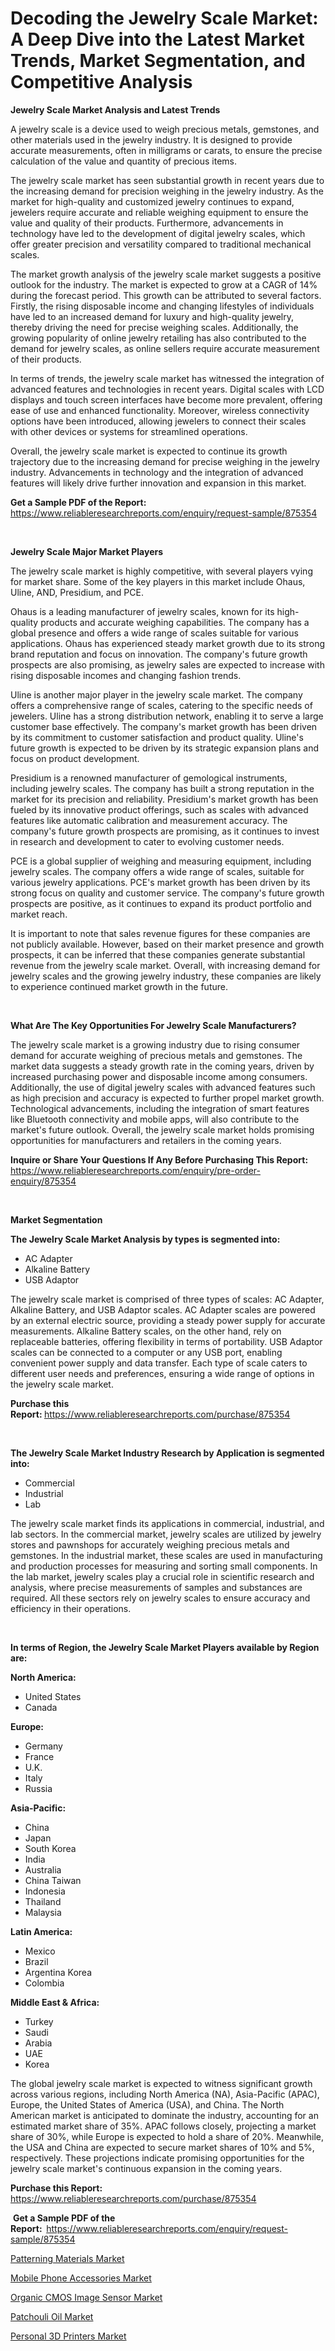 <p><h1>Decoding the Jewelry Scale Market: A Deep Dive into the Latest Market Trends, Market Segmentation, and Competitive Analysis</h1></p><p><strong>Jewelry Scale Market Analysis and Latest Trends</strong></p>
<p><p>A jewelry scale is a device used to weigh precious metals, gemstones, and other materials used in the jewelry industry. It is designed to provide accurate measurements, often in milligrams or carats, to ensure the precise calculation of the value and quantity of precious items.</p><p>The jewelry scale market has seen substantial growth in recent years due to the increasing demand for precision weighing in the jewelry industry. As the market for high-quality and customized jewelry continues to expand, jewelers require accurate and reliable weighing equipment to ensure the value and quality of their products. Furthermore, advancements in technology have led to the development of digital jewelry scales, which offer greater precision and versatility compared to traditional mechanical scales.</p><p>The market growth analysis of the jewelry scale market suggests a positive outlook for the industry. The market is expected to grow at a CAGR of 14% during the forecast period. This growth can be attributed to several factors. Firstly, the rising disposable income and changing lifestyles of individuals have led to an increased demand for luxury and high-quality jewelry, thereby driving the need for precise weighing scales. Additionally, the growing popularity of online jewelry retailing has also contributed to the demand for jewelry scales, as online sellers require accurate measurement of their products.</p><p>In terms of trends, the jewelry scale market has witnessed the integration of advanced features and technologies in recent years. Digital scales with LCD displays and touch screen interfaces have become more prevalent, offering ease of use and enhanced functionality. Moreover, wireless connectivity options have been introduced, allowing jewelers to connect their scales with other devices or systems for streamlined operations.</p><p>Overall, the jewelry scale market is expected to continue its growth trajectory due to the increasing demand for precise weighing in the jewelry industry. Advancements in technology and the integration of advanced features will likely drive further innovation and expansion in this market.</p></p>
<p><strong>Get a Sample PDF of the Report:&nbsp;</strong> <a href="https://www.reliableresearchreports.com/enquiry/request-sample/875354">https://www.reliableresearchreports.com/enquiry/request-sample/875354</a></p>
<p>&nbsp;</p>
<p><strong>Jewelry Scale Major Market Players</strong></p>
<p><p>The jewelry scale market is highly competitive, with several players vying for market share. Some of the key players in this market include Ohaus, Uline, AND, Presidium, and PCE. </p><p>Ohaus is a leading manufacturer of jewelry scales, known for its high-quality products and accurate weighing capabilities. The company has a global presence and offers a wide range of scales suitable for various applications. Ohaus has experienced steady market growth due to its strong brand reputation and focus on innovation. The company's future growth prospects are also promising, as jewelry sales are expected to increase with rising disposable incomes and changing fashion trends.</p><p>Uline is another major player in the jewelry scale market. The company offers a comprehensive range of scales, catering to the specific needs of jewelers. Uline has a strong distribution network, enabling it to serve a large customer base effectively. The company's market growth has been driven by its commitment to customer satisfaction and product quality. Uline's future growth is expected to be driven by its strategic expansion plans and focus on product development.</p><p>Presidium is a renowned manufacturer of gemological instruments, including jewelry scales. The company has built a strong reputation in the market for its precision and reliability. Presidium's market growth has been fueled by its innovative product offerings, such as scales with advanced features like automatic calibration and measurement accuracy. The company's future growth prospects are promising, as it continues to invest in research and development to cater to evolving customer needs.</p><p>PCE is a global supplier of weighing and measuring equipment, including jewelry scales. The company offers a wide range of scales, suitable for various jewelry applications. PCE's market growth has been driven by its strong focus on quality and customer service. The company's future growth prospects are positive, as it continues to expand its product portfolio and market reach.</p><p>It is important to note that sales revenue figures for these companies are not publicly available. However, based on their market presence and growth prospects, it can be inferred that these companies generate substantial revenue from the jewelry scale market. Overall, with increasing demand for jewelry scales and the growing jewelry industry, these companies are likely to experience continued market growth in the future.</p></p>
<p>&nbsp;</p>
<p><strong>What Are The Key Opportunities For Jewelry Scale Manufacturers?</strong></p>
<p><p>The jewelry scale market is a growing industry due to rising consumer demand for accurate weighing of precious metals and gemstones. The market data suggests a steady growth rate in the coming years, driven by increased purchasing power and disposable income among consumers. Additionally, the use of digital jewelry scales with advanced features such as high precision and accuracy is expected to further propel market growth. Technological advancements, including the integration of smart features like Bluetooth connectivity and mobile apps, will also contribute to the market's future outlook. Overall, the jewelry scale market holds promising opportunities for manufacturers and retailers in the coming years.</p></p>
<p><strong>Inquire or Share Your Questions If Any Before Purchasing This Report:</strong> <a href="https://www.reliableresearchreports.com/enquiry/pre-order-enquiry/875354">https://www.reliableresearchreports.com/enquiry/pre-order-enquiry/875354</a></p>
<p>&nbsp;</p>
<p><strong>Market Segmentation</strong></p>
<p><strong>The Jewelry Scale Market Analysis by types is segmented into:</strong></p>
<p><ul><li>AC Adapter</li><li>Alkaline Battery</li><li>USB Adaptor</li></ul></p>
<p><p>The jewelry scale market is comprised of three types of scales: AC Adapter, Alkaline Battery, and USB Adaptor scales. AC Adapter scales are powered by an external electric source, providing a steady power supply for accurate measurements. Alkaline Battery scales, on the other hand, rely on replaceable batteries, offering flexibility in terms of portability. USB Adaptor scales can be connected to a computer or any USB port, enabling convenient power supply and data transfer. Each type of scale caters to different user needs and preferences, ensuring a wide range of options in the jewelry scale market.</p></p>
<p><strong>Purchase this Report:&nbsp;</strong><a href="https://www.reliableresearchreports.com/purchase/875354">https://www.reliableresearchreports.com/purchase/875354</a></p>
<p>&nbsp;</p>
<p><strong>The Jewelry Scale Market Industry Research by Application is segmented into:</strong></p>
<p><ul><li>Commercial</li><li>Industrial</li><li>Lab</li></ul></p>
<p><p>The jewelry scale market finds its applications in commercial, industrial, and lab sectors. In the commercial market, jewelry scales are utilized by jewelry stores and pawnshops for accurately weighing precious metals and gemstones. In the industrial market, these scales are used in manufacturing and production processes for measuring and sorting small components. In the lab market, jewelry scales play a crucial role in scientific research and analysis, where precise measurements of samples and substances are required. All these sectors rely on jewelry scales to ensure accuracy and efficiency in their operations.</p></p>
<p>&nbsp;</p>
<p><strong>In terms of Region, the Jewelry Scale Market Players available by Region are:</strong></p>
<p>
    <p> <strong> North America: </strong>
        <ul>
            <li>United States</li>
            <li>Canada</li>
        </ul>
        </p> 
    <p> <strong> Europe: </strong>
        <ul>
            <li>Germany</li>
            <li>France</li>
            <li>U.K.</li>
            <li>Italy</li>
            <li>Russia</li>
        </ul>
        </p> 
    <p> <strong> Asia-Pacific: </strong>
        <ul>
            <li>China</li>
            <li>Japan</li>
            <li>South Korea</li>
            <li>India</li>
            <li>Australia</li>
            <li>China Taiwan</li>
            <li>Indonesia</li>
            <li>Thailand</li>
            <li>Malaysia</li>
        </ul>
        </p> 
    <p> <strong> Latin America: </strong>
        <ul>
            <li>Mexico</li>
            <li>Brazil</li>
            <li>Argentina Korea</li>
            <li>Colombia</li>
        </ul>
        </p> 
    <p> <strong> Middle East & Africa: </strong>
        <ul>
            <li>Turkey</li>
            <li>Saudi</li>
            <li>Arabia</li>
            <li>UAE</li>
            <li>Korea</li>
        </ul>
    </p>
    </p>
<p><p>The global jewelry scale market is expected to witness significant growth across various regions, including North America (NA), Asia-Pacific (APAC), Europe, the United States of America (USA), and China. The North American market is anticipated to dominate the industry, accounting for an estimated market share of 35%. APAC follows closely, projecting a market share of 30%, while Europe is expected to hold a share of 20%. Meanwhile, the USA and China are expected to secure market shares of 10% and 5%, respectively. These projections indicate promising opportunities for the jewelry scale market's continuous expansion in the coming years.</p></p>
<p><strong>Purchase this Report: </strong><a href="https://www.reliableresearchreports.com/purchase/875354">https://www.reliableresearchreports.com/purchase/875354</a></p>
<p>&nbsp;<strong>Get a Sample PDF of the Report:&nbsp;&nbsp;</strong><a href="https://www.reliableresearchreports.com/enquiry/request-sample/875354">https://www.reliableresearchreports.com/enquiry/request-sample/875354</a></p>
<p><strong></strong></p>
<p><p><a href="https://medium.com/@benjaminrice16/patterning-materials-market-insight-market-trends-growth-forecasted-from-2024-to-2031-55e7319cd277">Patterning Materials Market</a></p><p><a href="https://medium.com/@benjaminrice16/mobile-phone-accessories-market-furnishes-information-on-market-share-market-trends-and-market-fca04c55c330">Mobile Phone Accessories Market</a></p><p><a href="https://medium.com/@benjaminrice16/organic-cmos-image-sensor-market-size-cagr-trends-2024-2030-dfe0aeb2eafc">Organic CMOS Image Sensor Market</a></p><p><a href="https://medium.com/@annaalexander40/patchouli-oil-market-outlook-industry-overview-and-forecast-2024-to-2031-565f1130285d">Patchouli Oil Market</a></p><p><a href="https://medium.com/p/bcc96916ecca/edit">Personal 3D Printers Market</a></p></p>